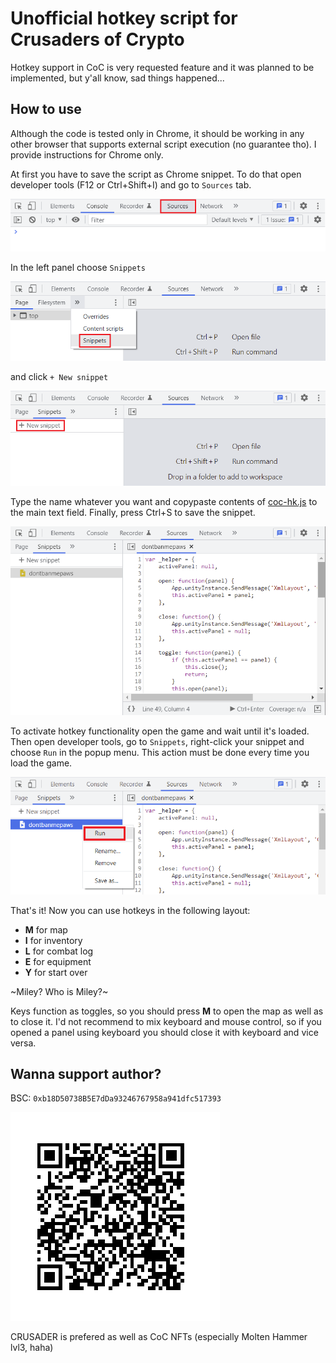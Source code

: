 # Unofficial hotkey script for Crusaders of Crypto

Hotkey support in CoC is very requested feature and it was planned to be implemented, but y'all know, sad things happened...

## How to use

Although the code is tested only in Chrome, it should be working in any other browser that supports external script execution (no guarantee tho). I provide instructions for Chrome only.

At first you have to save the script as Chrome snippet. To do that open developer tools (F12 or Ctrl+Shift+I) and go to `Sources` tab.

![step 1](/pics/step01.png)

In the left panel choose `Snippets`

![step 2](/pics/step02.png)

and click `+ New snippet`

![step 3](/pics/step03.png)

Type the name whatever you want and copypaste contents of [coc-hk.js](coc-hk.js) to the main text field. Finally, press Ctrl+S to save the snippet.

![step 4](/pics/step04.png)

To activate hotkey functionality open the game and wait until it's loaded. Then open developer tools, go to `Snippets`, right-click your snippet and choose `Run` in the popup menu. This action must be done every time you load the game.

![step 5](/pics/step05.png)

That's it! Now you can use hotkeys in the following layout:
  * **M** for map
  * **I** for inventory
  * **L** for combat log
  * **E** for equipment
  * **Y** for start over

~Miley? Who is Miley?~

Keys function as toggles, so you should press **M** to open the map as well as to close it. I'd not recommend to mix keyboard and mouse control, so if you opened a panel using keyboard you should close it with keyboard and vice versa.

## Wanna support author?
BSC: `0xb18D50738B5E7dDa93246767958a941dfc517393`

![QR](/pics/qr.png)

CRUSADER is prefered as well as CoC NFTs (especially Molten Hammer lvl3, haha)
    
